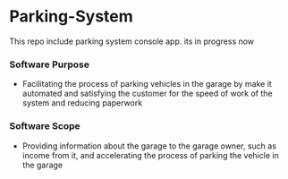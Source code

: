 # Parking-System
This repo include parking system console app. its in progress now 
### Software Purpose
- Facilitating the process of parking vehicles in the garage by make it automated and satisfying the customer for the speed of work of the system and reducing paperwork
### Software Scope
- Providing information about the garage to the garage owner, such as income from it, and accelerating the process of parking the vehicle in the garage

